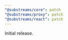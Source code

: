 ```yaml
---
"@substreams/core": patch
"@substreams/proxy": patch
"@substreams/react": patch
---
```


Initial release.
